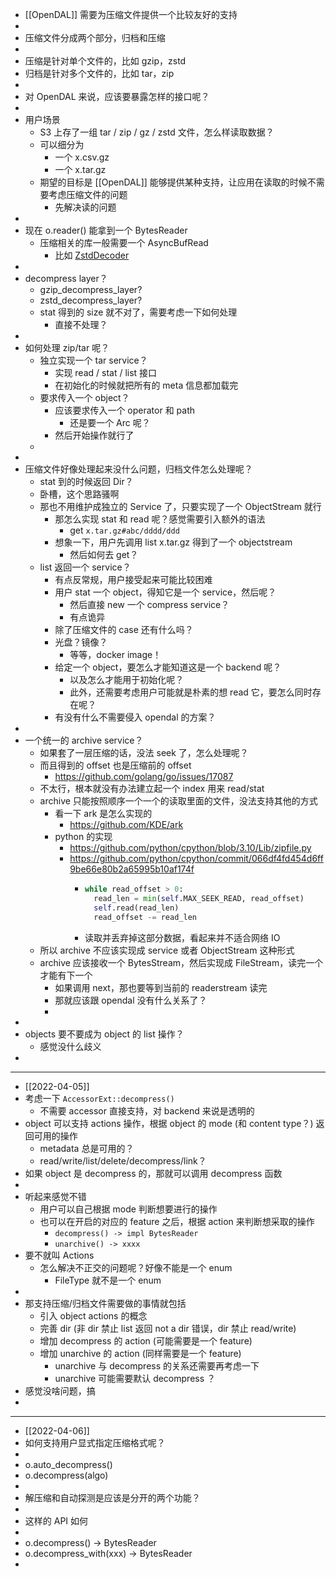 - [[OpenDAL]] 需要为压缩文件提供一个比较友好的支持
-
- 压缩文件分成两个部分，归档和压缩
-
- 压缩是针对单个文件的，比如 gzip，zstd
- 归档是针对多个文件的，比如 tar，zip
-
- 对 OpenDAL 来说，应该要暴露怎样的接口呢？
-
- 用户场景
	- S3 上存了一组 tar / zip / gz / zstd 文件，怎么样读取数据？
	- 可以细分为
		- 一个 x.csv.gz
		- 一个 x.tar.gz
	- 期望的目标是 [[OpenDAL]] 能够提供某种支持，让应用在读取的时候不需要考虑压缩文件的问题
		- 先解决读的问题
-
- 现在 o.reader() 能拿到一个 BytesReader
	- 压缩相关的库一般需要一个 AsyncBufRead
		- 比如 [ZstdDecoder](https://docs.rs/async-compression/latest/async_compression/futures/bufread/struct.ZstdDecoder.html)
-
- decompress layer？
	- gzip_decompress_layer?
	- zstd_decompress_layer?
	- stat 得到的 size 就不对了，需要考虑一下如何处理
		- 直接不处理？
-
- 如何处理 zip/tar 呢？
	- 独立实现一个 tar service？
		- 实现 read / stat / list 接口
		- 在初始化的时候就把所有的 meta 信息都加载完
	- 要求传入一个 object？
		- 应该要求传入一个 operator 和 path
			- 还是要一个 Arc<accessor> 呢？
		- 然后开始操作就行了
	-
-
- 压缩文件好像处理起来没什么问题，归档文件怎么处理呢？
	- stat 到的时候返回 Dir？
	- 卧槽，这个思路骚啊
	- 那也不用维护成独立的 Service 了，只要实现了一个 ObjectStream 就行
		- 那怎么实现 stat 和 read 呢？感觉需要引入额外的语法
			- get `x.tar.gz#abc/dddd/ddd`
		- 想象一下，用户先调用 list x.tar.gz 得到了一个 objectstream
			- 然后如何去 get？
	- list 返回一个 service？
		- 有点反常规，用户接受起来可能比较困难
		- 用户 stat 一个 object，得知它是一个 service，然后呢？
			- 然后直接 new 一个 compress service？
			- 有点诡异
		- 除了压缩文件的 case 还有什么吗？
		- 光盘？镜像？
			- 等等，docker image！
		- 给定一个 object，要怎么才能知道这是一个 backend 呢？
			- 以及怎么才能用于初始化呢？
			- 此外，还需要考虑用户可能就是朴素的想 read 它，要怎么同时存在呢？
		- 有没有什么不需要侵入 opendal 的方案？
-
- 一个统一的 archive service？
	- 如果套了一层压缩的话，没法 seek 了，怎么处理呢？
	- 而且得到的 offset 也是压缩前的 offset
		- https://github.com/golang/go/issues/17087
	- 不太行，根本就没有办法建立起一个 index 用来 read/stat
	- archive 只能按照顺序一个一个的读取里面的文件，没法支持其他的方式
		- 看一下 ark 是怎么实现的
			- https://github.com/KDE/ark
		- python 的实现
			- https://github.com/python/cpython/blob/3.10/Lib/zipfile.py
			- https://github.com/python/cpython/commit/066df4fd454d6ff9be66e80b2a65995b10af174f
				- ```python
				  while read_offset > 0:
				    read_len = min(self.MAX_SEEK_READ, read_offset)
				    self.read(read_len)
				    read_offset -= read_len
				  ```
				- 读取并丢弃掉这部分数据，看起来并不适合网络 IO
	- 所以 archive 不应该实现成 service 或者 ObjectStream 这种形式
	- archive 应该接收一个 BytesStream，然后实现成 FileStream，读完一个才能有下一个
		- 如果调用 next，那也要等到当前的 readerstream 读完
		- 那就应该跟 opendal 没有什么关系了？
		-
-
- objects 要不要成为 object 的 list 操作？
	- 感觉没什么歧义
-
- ---
- [[2022-04-05]]
- 考虑一下 `AccessorExt::decompress()`
	- 不需要 accessor 直接支持，对 backend 来说是透明的
- object 可以支持 actions 操作，根据 object 的 mode (和 content type？) 返回可用的操作
	- metadata 总是可用的？
	- read/write/list/delete/decompress/link？
- 如果 object 是 decompress 的，那就可以调用 decompress 函数
-
- 听起来感觉不错
	- 用户可以自己根据 mode 判断想要进行的操作
	- 也可以在开启的对应的 feature 之后，根据 action 来判断想采取的操作
		- `decompress() -> impl BytesReader`
		- `unarchive() -> xxxx`
- 要不就叫 Actions
	- 怎么解决不正交的问题呢？好像不能是一个 enum
		- FileType 就不是一个 enum
-
- 那支持压缩/归档文件需要做的事情就包括
	- 引入 object actions 的概念
	- 完善 dir (非 dir 禁止 list 返回 not a dir 错误，dir 禁止 read/write)
	- 增加 decompress 的 action (可能需要是一个 feature)
	- 增加 unarchive 的 action (同样需要是一个 feature)
		- unarchive 与 decompress 的关系还需要再考虑一下
		- unarchive 可能需要默认 decompress ？
- 感觉没啥问题，搞
-
- ---
- [[2022-04-06]]
- 如何支持用户显式指定压缩格式呢？
-
- o.auto_decompress()
- o.decompress(algo)
-
- 解压缩和自动探测是应该是分开的两个功能？
-
- 这样的 API 如何
-
- o.decompress() -> BytesReader
- o.decompress_with(xxx) -> BytesReader
-
